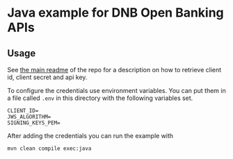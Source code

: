 # Java example for DNB Open Banking APIs

## Usage

See [the main readme][] of the repo for a description on how to
retrieve client id, client secret and api key.

To configure the credentials use environment variables. You can
put them in a file called `.env` in this directory with the
following variables set.

```
CLIENT_ID=
JWS_ALGORITHM=
SIGNING_KEYS_PEM=
```

After adding the credentials you can run the example with

```
mvn clean compile exec:java
```


[the main readme]: ../README.md
